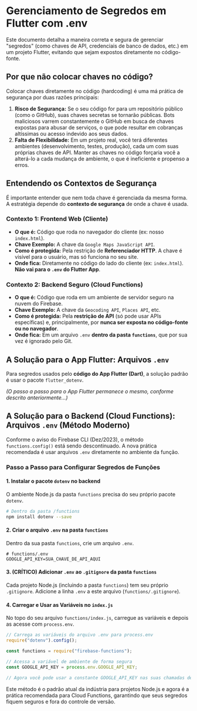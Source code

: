 # Gerenciamento de Segredos em Flutter com .env

Este documento detalha a maneira correta e segura de gerenciar "segredos" (como chaves de API, credenciais de banco de dados, etc.) em um projeto Flutter, evitando que sejam expostos diretamente no código-fonte.

## Por que não colocar chaves no código?

Colocar chaves diretamente no código (hardcoding) é uma má prática de segurança por duas razões principais:

1.  **Risco de Segurança:** Se o seu código for para um repositório público (como o GitHub), suas chaves secretas se tornarão públicas. Bots maliciosos varrem constantemente o GitHub em busca de chaves expostas para abusar de serviços, o que pode resultar em cobranças altíssimas ou acesso indevido aos seus dados.
2.  **Falta de Flexibilidade:** Em um projeto real, você terá diferentes ambientes (desenvolvimento, testes, produção), cada um com suas próprias chaves de API. Manter as chaves no código forçaria você a alterá-lo a cada mudança de ambiente, o que é ineficiente e propenso a erros.

## Entendendo os Contextos de Segurança

É importante entender que nem toda chave é gerenciada da mesma forma. A estratégia depende do **contexto de segurança** de onde a chave é usada.

### Contexto 1: Frontend Web (Cliente)
- **O que é:** Código que roda no navegador do cliente (ex: nosso `index.html`).
- **Chave Exemplo:** A chave da `Google Maps JavaScript API`.
- **Como é protegida:** Pela restrição de **Referenciador HTTP**. A chave é visível para o usuário, mas só funciona no seu site.
- **Onde fica:** Diretamente no código do lado do cliente (ex: `index.html`). **Não vai para o `.env` do Flutter App**.

### Contexto 2: Backend Seguro (Cloud Functions)
- **O que é:** Código que roda em um ambiente de servidor seguro na nuvem do Firebase.
- **Chave Exemplo:** A chave da `Geocoding API`, `Places API`, etc.
- **Como é protegida:** Pela **restrição de API** (só pode usar APIs específicas) e, principalmente, por **nunca ser exposta no código-fonte ou no navegador**.
- **Onde fica:** Em um arquivo `.env` **dentro da pasta `functions`**, que por sua vez é ignorado pelo Git.

## A Solução para o App Flutter: Arquivos `.env`

Para segredos usados pelo **código do App Flutter (Dart)**, a solução padrão é usar o pacote `flutter_dotenv`.

*(O passo a passo para o App Flutter permanece o mesmo, conforme descrito anteriormente...)*

## A Solução para o Backend (Cloud Functions): Arquivos `.env` (Método Moderno)

Conforme o aviso do Firebase CLI (Dez/2023), o método `functions.config()` está sendo descontinuado. A nova prática recomendada é usar arquivos `.env` diretamente no ambiente da função.

### Passo a Passo para Configurar Segredos de Funções

#### 1. Instalar o pacote `dotenv` no backend

O ambiente Node.js da pasta `functions` precisa do seu próprio pacote `dotenv`.
```bash
# Dentro da pasta /functions
npm install dotenv --save
```

#### 2. Criar o arquivo `.env` na pasta `functions`

Dentro da sua pasta `functions`, crie um arquivo `.env`.

```
# functions/.env
GOOGLE_API_KEY=SUA_CHAVE_DE_API_AQUI
```

#### 3. **(CRÍTICO)** Adicionar `.env` ao `.gitignore` da pasta `functions`

Cada projeto Node.js (incluindo a pasta `functions`) tem seu próprio `.gitignore`. Adicione a linha `.env` a este arquivo (`functions/.gitignore`).

#### 4. Carregar e Usar as Variáveis no `index.js`

No topo do seu arquivo `functions/index.js`, carregue as variáveis e depois as acesse com `process.env`.

```javascript
// Carrega as variáveis do arquivo .env para process.env
require("dotenv").config();

const functions = require("firebase-functions");

// Acessa a variável de ambiente de forma segura
const GOOGLE_API_KEY = process.env.GOOGLE_API_KEY;

// Agora você pode usar a constante GOOGLE_API_KEY nas suas chamadas de API
```

Este método é o padrão atual da indústria para projetos Node.js e agora é a prática recomendada para Cloud Functions, garantindo que seus segredos fiquem seguros e fora do controle de versão.